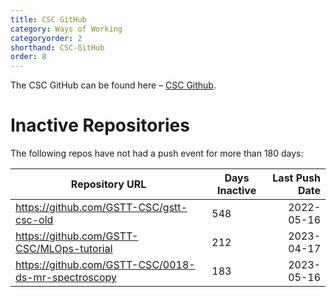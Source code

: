 ```yaml
---
title: CSC GitHub
category: Ways of Working
categoryorder: 2
shorthand: CSC-GitHub
order: 8
---
```


The CSC GitHub can be found here – <a href="https://github.com/GSTT-CSC/">CSC Github</a>.

# Inactive Repositories

The following repos have not had a push event for more than 180 days:

| Repository URL | Days Inactive | Last Push Date |
| --- | --- | ---: |
| https://github.com/GSTT-CSC/gstt-csc-old | 548 | 2022-05-16 |
| https://github.com/GSTT-CSC/MLOps-tutorial | 212 | 2023-04-17 |
| https://github.com/GSTT-CSC/0018-ds-mr-spectroscopy | 183 | 2023-05-16 |
